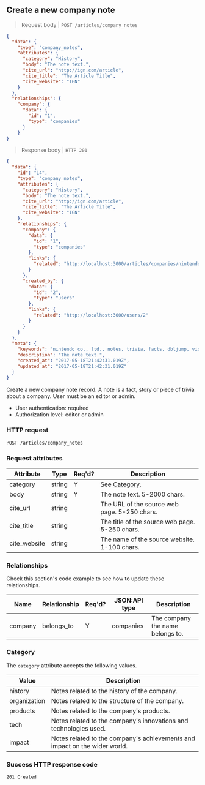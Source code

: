 ## <a name="company_notes_create"></a>Create a new company note

> Request body | `POST /articles/company_notes`

```JSON
{
  "data": {
    "type": "company_notes",
    "attributes": {
      "category": "History",
      "body": "The note text.",
      "cite_url": "http://ign.com/article",
      "cite_title": "The Article Title",
      "cite_website": "IGN"
    }
  },
  "relationships": {
    "company": {
      "data": {
        "id": "1",
        "type": "companies"
      }
    }
}
```

> Response body | `HTTP 201`

```JSON
{
  "data": {
    "id": "14",
    "type": "company_notes",
    "attributes": {
      "category": "History",
      "body": "The note text.",
      "cite_url": "http://ign.com/article",
      "cite_title": "The Article Title",
      "cite_website": "IGN"
    },
    "relationships": {
      "company": {
        "data": {
          "id": "1",
          "type": "companies"
        },
        "links": {
          "related": "http://localhost:3000/articles/companies/nintendo-co-ltd"
        }
      },
      "created_by": {
        "data": {
          "id": "2",
          "type": "users"
        },
        "links": {
          "related": "http://localhost:3000/users/2"
        }
      }
    }
  },
  "meta": {
    "keywords": "nintendo co., ltd., notes, trivia, facts, dbljump, video games, pc games, gaming",
    "description": "The note text.",
    "created_at": "2017-05-18T21:42:31.019Z",
    "updated_at": "2017-05-18T21:42:31.019Z"
  }
}
```

Create a new company note record. A note is a fact, story or piece of trivia about a company. User must be an editor or admin.

* User authentication: required
* Authorization level: editor or admin

### HTTP request

`POST /articles/company_notes`

### Request attributes

Attribute | Type | Req'd? | Description
--------- | ---- | ------ | -----------
category | string | Y | See [Category](#company_notes_cat).
body | string | Y | The note text. 5-2000 chars.
cite_url | string |  | The URL of the source web page. 5-250 chars.
cite_title | string | | The title of the source web page. 5-250 chars.
cite_website | string | | The name of the source website. 1-100 chars.

### Relationships

Check this section's code example to see how to update these relationships.

Name | Relationship | Req'd? | JSON:API type | Description
---- | ------------ | ------ | ------------- | -----------
company  | belongs_to  | Y  | companies  | The company the name belongs to.

### <a name="company_notes_cat"></a>Category

The `category` attribute accepts the following values.

Value | Description
---- | -----------
history | Notes related to the history of the company.
organization | Notes related to the structure of the company.
products | Notes related to the company's products.
tech | Notes related to the company's innovations and technologies used.
impact | Notes related to the company's achievements and impact on the wider world.

### Success HTTP response code

`201 Created`

